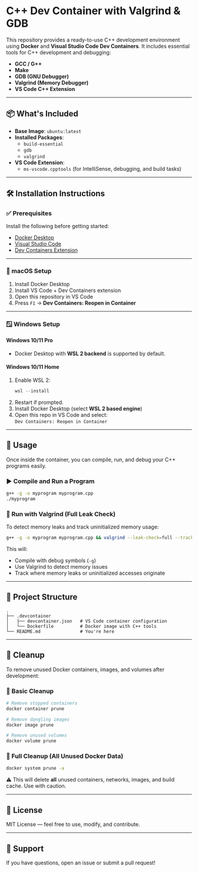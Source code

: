 # C++ Dev Container with Valgrind & GDB

This repository provides a ready-to-use C++ development environment using **Docker** and **Visual Studio Code Dev Containers**. It includes essential tools for C++ development and debugging:

- **GCC / G++**
- **Make**
- **GDB (GNU Debugger)**
- **Valgrind (Memory Debugger)**
- **VS Code C++ Extension**

---

## 📦 What's Included

- **Base Image**: `ubuntu:latest`
- **Installed Packages**:
  - `build-essential`
  - `gdb`
  - `valgrind`
- **VS Code Extension**:
  - `ms-vscode.cpptools` (for IntelliSense, debugging, and build tasks)

---

## 🛠 Installation Instructions

### ✅ Prerequisites

Install the following before getting started:

- [Docker Desktop](https://www.docker.com/products/docker-desktop)
- [Visual Studio Code](https://code.visualstudio.com/)
- [Dev Containers Extension](https://marketplace.visualstudio.com/items?itemName=ms-vscode-remote.remote-containers)

---

### 🍎 macOS Setup

1. Install Docker Desktop
2. Install VS Code + Dev Containers extension
3. Open this repository in VS Code
4. Press `F1` → **Dev Containers: Reopen in Container**

---

### 🪟 Windows Setup

#### Windows 10/11 **Pro**
- Docker Desktop with **WSL 2 backend** is supported by default.

#### Windows 10/11 **Home**
1. Enable WSL 2:
   ```powershell
   wsl --install
   ```
2. Restart if prompted.
3. Install Docker Desktop (select **WSL 2 based engine**)
4. Open this repo in VS Code and select:  
   `Dev Containers: Reopen in Container`

---

## 🚀 Usage

Once inside the container, you can compile, run, and debug your C++ programs easily.

### ▶️ Compile and Run a Program

```bash
g++ -g -o myprogram myprogram.cpp
./myprogram
```

### 🧪 Run with Valgrind (Full Leak Check)

To detect memory leaks and track uninitialized memory usage:

```bash
g++ -g -o myprogram myprogram.cpp && valgrind --leak-check=full --track-origins=yes ./myprogram
```

This will:
- Compile with debug symbols (`-g`)
- Use Valgrind to detect memory issues
- Track where memory leaks or uninitialized accesses originate

---

## 📁 Project Structure

```text
.
├── .devcontainer
│   ├── devcontainer.json   # VS Code container configuration
│   └── Dockerfile          # Docker image with C++ tools
└── README.md               # You're here
```

---

## 🧹 Cleanup

To remove unused Docker containers, images, and volumes after development:

### 🧼 Basic Cleanup

```bash
# Remove stopped containers
docker container prune

# Remove dangling images
docker image prune

# Remove unused volumes
docker volume prune
```

### 🧨 Full Cleanup (All Unused Docker Data)

```bash
docker system prune -a
```

⚠️ This will delete **all** unused containers, networks, images, and build cache. Use with caution.

---

## 📃 License

MIT License — feel free to use, modify, and contribute.

---

## 🙋 Support

If you have questions, open an issue or submit a pull request!
